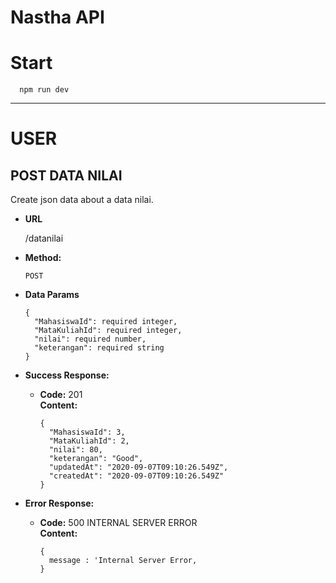 # Nastha API


# Start 

```
  npm run dev
```

***

# USER

**POST DATA NILAI**
----
  Create json data about a data nilai.

* **URL**

  /datanilai

* **Method:**

  `POST`

* **Data Params**

  ```
  {
    "MahasiswaId": required integer,
    "MataKuliahId": required integer,
    "nilai": required number,
    "keterangan": required string
  }
  ```

* **Success Response:**

  * **Code:** 201 <br />
    **Content:** 
    ```
    {
      "MahasiswaId": 3,
      "MataKuliahId": 2,
      "nilai": 80,
      "keterangan": "Good",
      "updatedAt": "2020-09-07T09:10:26.549Z",
      "createdAt": "2020-09-07T09:10:26.549Z"
    }

    ```
 
* **Error Response:**


  * **Code:** 500 INTERNAL SERVER ERROR <br />
    **Content:** 
    ```
    {
      message : 'Internal Server Error,
    }
    ```


